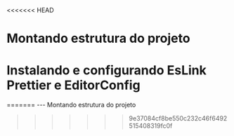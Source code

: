 <<<<<<< HEAD
# Montando estrutura do projeto

# Instalando e configurando EsLink Prettier e EditorConfig
=======
--- Montando estrutura do projeto
>>>>>>> 9e37084cf8be550c232c46f6492515408319fc0f
